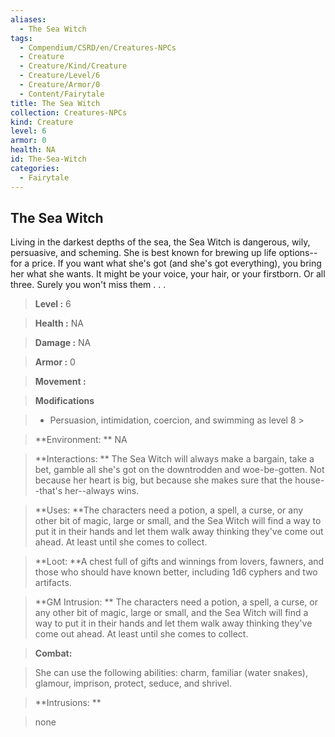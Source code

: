 ```yaml
---
aliases:
  - The Sea Witch
tags:
  - Compendium/CSRD/en/Creatures-NPCs
  - Creature
  - Creature/Kind/Creature
  - Creature/Level/6
  - Creature/Armor/0
  - Content/Fairytale
title: The Sea Witch
collection: Creatures-NPCs
kind: Creature
level: 6
armor: 0
health: NA
id: The-Sea-Witch
categories:
  - Fairytale
---
```

## The Sea Witch  
  
Living in the darkest depths of the sea, the Sea Witch is dangerous, wily, persuasive, and scheming. She is best known for brewing up life options--for a price. If you want what she's got (and she's got everything), you bring her what she wants. It might be your voice, your hair, or your firstborn. Or all three. Surely you won't miss them . . .  
  

  
  
  
> **Level :** 6  
  
> **Health :** NA  
  
> **Damage :** NA  
  
> **Armor :** 0  
  
> **Movement :**   
  
> **Modifications**  
  
>- Persuasion, intimidation, coercion, and swimming as level 8 >
  
>  
  
> **Environment: ** NA  
  
> **Interactions: ** The Sea Witch will always make a bargain, take a bet, gamble all she's got on the downtrodden and woe-be-gotten. Not because her heart is big, but because she makes sure that the house--that's her--always wins.  
  
> **Uses: **The characters need a potion, a spell, a curse, or any other bit of magic, large or small, and the Sea Witch will find a way to put it in their hands and let them walk away thinking they've come out ahead. At least until she comes to collect.  
  
> **Loot: **A chest full of gifts and winnings from lovers, fawners, and those who should have known better, including 1d6 cyphers and two artifacts.  
  
> **GM Intrusion: ** The characters need a potion, a spell, a curse, or any other bit of magic, large or small, and the Sea Witch will find a way to put it in their hands and let them walk away thinking they've come out ahead. At least until she comes to collect.  
  

  
> **Combat:** 
  
> She can use the following abilities: charm, familiar (water snakes), glamour, imprison, protect, seduce, and shrivel.  
  
  
  

  
> **Intrusions: ** 
  
> none  
  
